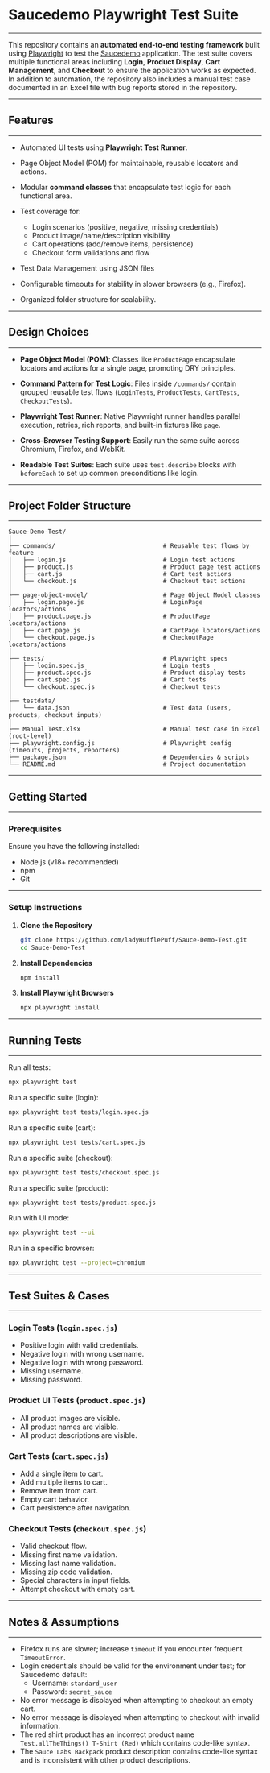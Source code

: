 # Saucedemo Playwright Test Suite

---

This repository contains an **automated end-to-end testing framework** built using [Playwright](https://playwright.dev/) to test the [Saucedemo](https://www.saucedemo.com/) application.
The test suite covers multiple functional areas including **Login**, **Product Display**, **Cart Management**, and **Checkout** to ensure the application works as expected.
In addition to automation, the repository also includes a manual test case documented in an Excel file with bug reports stored in the repository.

---

## Features

---

* Automated UI tests using **Playwright Test Runner**.
* Page Object Model (POM) for maintainable, reusable locators and actions.
* Modular **command classes** that encapsulate test logic for each functional area.
* Test coverage for:

  * Login scenarios (positive, negative, missing credentials)
  * Product image/name/description visibility
  * Cart operations (add/remove items, persistence)
  * Checkout form validations and flow
* Test Data Management using JSON files
* Configurable timeouts for stability in slower browsers (e.g., Firefox).
* Organized folder structure for scalability.

---

## Design Choices

---

* **Page Object Model (POM)**:
  Classes like `ProductPage` encapsulate locators and actions for a single page, promoting DRY principles.

* **Command Pattern for Test Logic**:
  Files inside `/commands/` contain grouped reusable test flows (`LoginTests`, `ProductTests`, `CartTests`, `CheckoutTests`).

* **Playwright Test Runner**:
  Native Playwright runner handles parallel execution, retries, rich reports, and built-in fixtures like `page`.

* **Cross-Browser Testing Support**:
  Easily run the same suite across Chromium, Firefox, and WebKit.

* **Readable Test Suites**:
  Each suite uses `test.describe` blocks with `beforeEach` to set up common preconditions like login.

---

## Project Folder Structure

---

```
Sauce-Demo-Test/
│
├── commands/                              # Reusable test flows by feature
│   ├── login.js                           # Login test actions
│   ├── product.js                         # Product page test actions
│   ├── cart.js                            # Cart test actions
│   └── checkout.js                        # Checkout test actions
│
├── page-object-model/                     # Page Object Model classes
│   ├── login.page.js                      # LoginPage locators/actions
│   ├── product.page.js                    # ProductPage locators/actions
│   ├── cart.page.js                       # CartPage locators/actions
│   └── checkout.page.js                   # CheckoutPage locators/actions
│
├── tests/                                 # Playwright specs
│   ├── login.spec.js                      # Login tests
│   ├── product.spec.js                    # Product display tests
│   ├── cart.spec.js                       # Cart tests
│   └── checkout.spec.js                   # Checkout tests
│
├── testdata/
│   └── data.json                          # Test data (users, products, checkout inputs)
│
├── Manual Test.xlsx                       # Manual test case in Excel (root-level)
├── playwright.config.js                   # Playwright config (timeouts, projects, reporters)
├── package.json                           # Dependencies & scripts
└── README.md                              # Project documentation
```

---

## Getting Started

---

### Prerequisites

Ensure you have the following installed:

* Node.js (v18+ recommended)
* npm
* Git

---

### Setup Instructions

1. **Clone the Repository**

   ```bash
   git clone https://github.com/ladyHufflePuff/Sauce-Demo-Test.git
   cd Sauce-Demo-Test
   ```

2. **Install Dependencies**

   ```bash
   npm install
   ```

3. **Install Playwright Browsers**

   ```bash
   npx playwright install
   ```


---

## Running Tests

---

Run all tests:

```bash
npx playwright test
```

Run a specific suite (login):

```bash
npx playwright test tests/login.spec.js
```
Run a specific suite (cart):

```bash
npx playwright test tests/cart.spec.js
```
Run a specific suite (checkout):

```bash
npx playwright test tests/checkout.spec.js
```
Run a specific suite (product):

```bash
npx playwright test tests/product.spec.js
```

Run with UI mode:

```bash
npx playwright test --ui
```

Run in a specific browser:

```bash
npx playwright test --project=chromium
```

---

## Test Suites & Cases

---

### **Login Tests (`login.spec.js`)**

* Positive login with valid credentials.
* Negative login with wrong username.
* Negative login with wrong password.
* Missing username.
* Missing password.

### **Product UI Tests (`product.spec.js`)**

* All product images are visible.
* All product names are visible.
* All product descriptions are visible.

### **Cart Tests (`cart.spec.js`)**

* Add a single item to cart.
* Add multiple items to cart.
* Remove item from cart.
* Empty cart behavior.
* Cart persistence after navigation.

### **Checkout Tests (`checkout.spec.js`)**

* Valid checkout flow.
* Missing first name validation.
* Missing last name validation.
* Missing zip code validation.
* Special characters in input fields.
* Attempt checkout with empty cart.

---

## Notes & Assumptions

---

* Firefox runs are slower; increase `timeout` if you encounter frequent `TimeoutError`.
* Login credentials should be valid for the environment under test; for Saucedemo default:
  * Username: `standard_user`
  * Password: `secret_sauce`
* No error message is displayed when attempting to checkout an empty cart.
* No error message is displayed when attempting to checkout with invalid information.
* The red shirt product has an incorrect product name  `Test.allTheThings() T-Shirt (Red)` which contains code-like syntax.
* The `Sauce Labs Backpack` product description contains code-like syntax and is inconsistent with other product descriptions.


